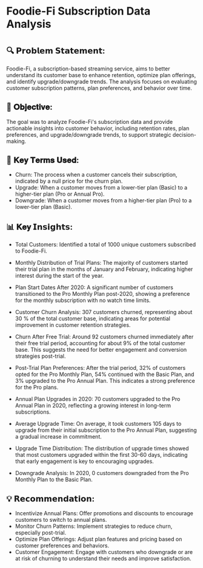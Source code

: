 # Foodie-Fi Subscription Data Analysis
#

## 🔍 𝗣𝗿𝗼𝗯𝗹𝗲𝗺 𝗦𝘁𝗮𝘁𝗲𝗺𝗲𝗻𝘁:
Foodie-Fi, a subscription-based streaming service, aims to better understand its customer base to enhance retention, optimize plan offerings, and identify upgrade/downgrade trends. The analysis focuses on evaluating customer subscription patterns, plan preferences, and behavior over time.

## 🎯 𝐎𝐛𝐣𝐞𝐜𝐭𝐢𝐯𝐞:
The goal was to analyze Foodie-Fi's subscription data and provide actionable insights into customer behavior, including retention rates, plan preferences, and upgrade/downgrade trends, to support strategic decision-making.

## 📌 𝐊𝐞𝐲 𝐓𝐞𝐫𝐦𝐬 𝐔𝐬𝐞𝐝:
- Churn: The process when a customer cancels their subscription, indicated by a null price for the churn plan.
- Upgrade: When a customer moves from a lower-tier plan (Basic) to a higher-tier plan (Pro or Annual Pro).
- Downgrade: When a customer moves from a higher-tier plan (Pro) to a lower-tier plan (Basic).

## 📊 𝐊𝐞𝐲 𝗜𝗻𝘀𝗶𝗴𝗵𝘁𝘀:
- Total Customers: Identified a total of 1000 unique customers subscribed to Foodie-Fi.
  
- Monthly Distribution of Trial Plans: The majority of customers started their trial plan in the months of January and February, indicating higher interest during the start of the year.
  
- Plan Start Dates After 2020: A significant number of customers transitioned to the Pro Monthly Plan post-2020, showing a preference for the monthly subscription with no watch time limits.

- Customer Churn Analysis: 307 customers churned, representing about 30 % of the total customer base, indicating areas for potential improvement in customer retention strategies.
  
- Churn After Free Trial: Around 92 customers churned immediately after their free trial period, accounting for about 9% of the total customer base. This suggests the need for better engagement and conversion strategies post-trial.
  
- Post-Trial Plan Preferences: After the trial period, 32% of customers opted for the Pro Monthly Plan, 54% continued with the Basic Plan, and 3% upgraded to the Pro Annual Plan. This indicates a strong preference for the Pro plans.

- Annual Plan Upgrades in 2020: 70 customers upgraded to the Pro Annual Plan in 2020, reflecting a growing interest in long-term subscriptions.
  
- Average Upgrade Time: On average, it took customers 105 days to upgrade from their initial subscription to the Pro Annual Plan, suggesting a gradual increase in commitment.
  
- Upgrade Time Distribution: The distribution of upgrade times showed that most customers upgraded within the first 30-60 days, indicating that early engagement is key to encouraging upgrades.
  
- Downgrade Analysis: In 2020, 0 customers downgraded from the Pro Monthly Plan to the Basic Plan.
  
## 💡 𝗥𝗲𝗰𝗼𝗺𝗺𝗲𝗻𝗱𝗮𝘁𝗶𝗼𝗻:
- Incentivize Annual Plans: Offer promotions and discounts to encourage customers to switch to annual plans.
- Monitor Churn Patterns: Implement strategies to reduce churn, especially post-trial.
- Optimize Plan Offerings: Adjust plan features and pricing based on customer preferences and behaviors.
- Customer Engagement: Engage with customers who downgrade or are at risk of churning to understand their needs and improve satisfaction.
